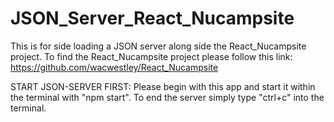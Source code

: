 # JSON_Server_React_Nucampsite
This is for side loading a JSON server along side the React_Nucampsite project.
To find the React_Nucampsite project please follow this link:
https://github.com/wacwestley/React_Nucampsite

START JSON-SERVER FIRST:
Please begin with this app and start it within the terminal with "npm start".
To end the server simply type "ctrl+c" into the terminal.